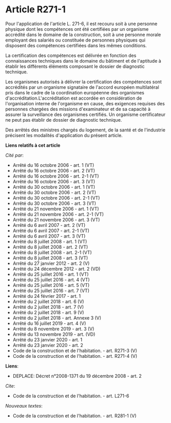 # Article R271-1

Pour l'application de l'article L. 271-6, il est recouru soit à une personne physique dont les compétences ont été certifiées
par un organisme accrédité dans le domaine de la construction, soit à une personne morale employant des salariés ou
constituée de personnes physiques qui disposent des compétences certifiées dans les mêmes conditions. 

La certification des compétences est délivrée en fonction des connaissances techniques dans le domaine du bâtiment et de
l'aptitude à établir les différents éléments composant le dossier de diagnostic technique. 

Les organismes autorisés à délivrer la certification des compétences sont accrédités par un organisme signataire de l'accord
européen multilatéral pris dans le cadre de la coordination européenne des organismes d'accréditation.L'accréditation est
accordée en considération de l'organisation interne de l'organisme en cause, des exigences requises des personnes chargées
des missions d'examinateur et de sa capacité à assurer la surveillance des organismes certifiés. Un organisme certificateur
ne peut pas établir de dossier de diagnostic technique. 

Des arrêtés des ministres chargés du logement, de la santé et de l'industrie précisent les modalités d'application du présent
article.

**Liens relatifs à cet article**

_Cité par_:

  - Arrêté du 16 octobre 2006 - art. 1 (VT)
  - Arrêté du 16 octobre 2006 - art. 2 (VT)
  - Arrêté du 16 octobre 2006 - art. 2-1 (VT)
  - Arrêté du 16 octobre 2006 - art. 3 (VT)
  - Arrêté du 30 octobre 2006 - art. 1 (VT)
  - Arrêté du 30 octobre 2006 - art. 2 (VT)
  - Arrêté du 30 octobre 2006 - art. 2-1 (VT)
  - Arrêté du 30 octobre 2006 - art. 3 (VT)
  - Arrêté du 21 novembre 2006 - art. 1 (VT)
  - Arrêté du 21 novembre 2006 - art. 2-1 (VT)
  - Arrêté du 21 novembre 2006 - art. 3 (VT)
  - Arrêté du 6 avril 2007 - art. 2 (VT)
  - Arrêté du 6 avril 2007 - art. 2-1 (VT)
  - Arrêté du 6 avril 2007 - art. 3 (VT)
  - Arrêté du 8 juillet 2008 - art. 1 (VT)
  - Arrêté du 8 juillet 2008 - art. 2 (VT)
  - Arrêté du 8 juillet 2008 - art. 2-1 (VT)
  - Arrêté du 8 juillet 2008 - art. 3 (VT)
  - Arrêté du 27 janvier 2012 - art. 2 (V)
  - Arrêté du 24 décembre 2012 - art. 2 (VD)
  - Arrêté du 25 juillet 2016 - art. 1 (VT)
  - Arrêté du 25 juillet 2016 - art. 4 (VT)
  - Arrêté du 25 juillet 2016 - art. 5 (VT)
  - Arrêté du 25 juillet 2016 - art. 7 (VT)
  - Arrêté du 24 février 2017 - art. 1
  - Arrêté du 2 juillet 2018 - art. 6 (V)
  - Arrêté du 2 juillet 2018 - art. 7 (V)
  - Arrêté du 2 juillet 2018 - art. 9 (V)
  - Arrêté du 2 juillet 2018 - art. Annexe 3 (V)
  - Arrêté du 16 juillet 2019 - art. 4 (V)
  - Arrêté du 8 novembre 2019 - art. 3 (V)
  - Arrêté du 13 novembre 2019 - art. (VD)
  - Arrêté du 23 janvier 2020 - art. 1
  - Arrêté du 23 janvier 2020 - art. 2
  - Code de la construction et de l'habitation. - art. R271-3 (V)
  - Code de la construction et de l'habitation. - art. R271-4 (V)

**Liens**:

  - DEPLACE: Décret n°2008-1371 du 19 décembre 2008 - art. 2

_Cite_:

  - Code de la construction et de l'habitation. - art. L271-6

_Nouveaux textes_:

  - Code de la construction et de l'habitation. - art. R281-1 (V)
